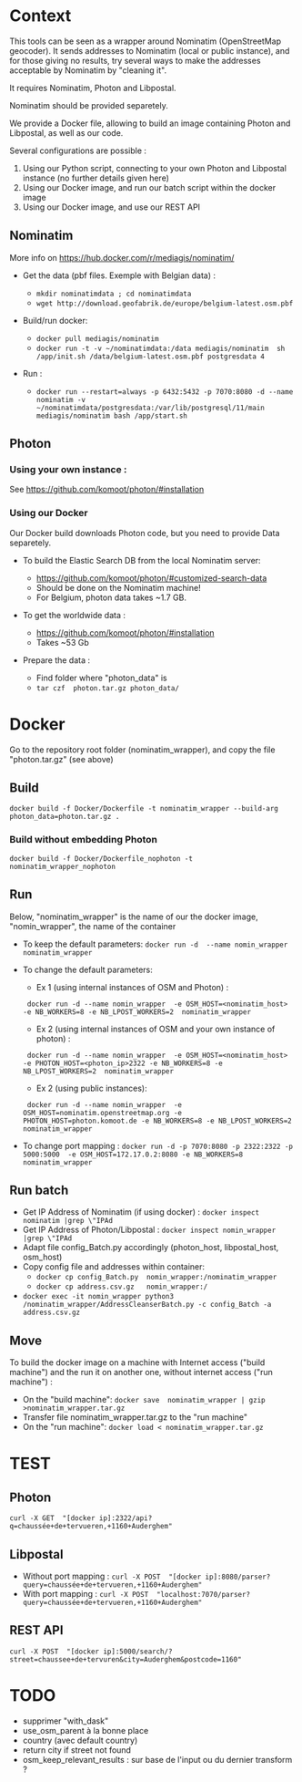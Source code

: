 # Context

This tools can be seen as a wrapper around Nominatim (OpenStreetMap geocoder). It sends addresses to Nominatim (local or public instance), and for those giving no results, try several ways to make the addresses acceptable by Nominatim by "cleaning it".

It requires Nominatim, Photon and Libpostal.

Nominatim should be provided separetely. 

We provide a Docker file, allowing to build an image containing Photon and Libpostal, as well as our code.

Several configurations are possible : 

1. Using our Python script, connecting to your own Photon and Libpostal instance (no further details given here)
2. Using our Docker image, and run our batch script within the docker image 
3. Using our Docker image, and use our REST API

## Nominatim 

More info on https://hub.docker.com/r/mediagis/nominatim/

- Get the data (pbf files. Exemple with Belgian data) :  

    - `mkdir nominatimdata ; cd nominatimdata `
    - `wget http://download.geofabrik.de/europe/belgium-latest.osm.pbf `
- Build/run docker: 
    - `docker pull mediagis/nominatim`
    - `docker run -t -v ~/nominatimdata:/data mediagis/nominatim  sh /app/init.sh /data/belgium-latest.osm.pbf postgresdata 4`

- Run : 
    - `docker run --restart=always -p 6432:5432 -p 7070:8080 -d --name nominatim -v ~/nominatimdata/postgresdata:/var/lib/postgresql/11/main mediagis/nominatim bash /app/start.sh`

## Photon 

### Using your own instance : 

See https://github.com/komoot/photon/#installation 

### Using our Docker

Our Docker build downloads Photon code, but you need to provide Data separetely. 

- To build the Elastic Search DB from the local Nominatim server: 
    - https://github.com/komoot/photon/#customized-search-data 
    - Should be done on the Nominatim machine! 
    - For Belgium, photon data takes ~1.7 GB.
- To get the worldwide data : 
    - https://github.com/komoot/photon/#installation 
    - Takes ~53 Gb

- Prepare the data : 
     - Find folder where "photon_data" is
     - `tar czf  photon.tar.gz photon_data/`


# Docker

Go to the repository root folder (nominatim_wrapper), and copy the file "photon.tar.gz" (see above)

## Build

`docker build -f Docker/Dockerfile -t nominatim_wrapper --build-arg photon_data=photon.tar.gz .`

### Build without embedding Photon

`docker build -f Docker/Dockerfile_nophoton -t nominatim_wrapper_nophoton`


## Run 

Below, "nominatim_wrapper" is the name of our the docker image, "nomin_wrapper", the name of the container

- To keep the default parameters:   `docker run -d  --name nomin_wrapper nominatim_wrapper`
- To change the default parameters: 
   -  Ex 1 (using internal instances of OSM and Photon) : 
   
     ` docker run -d --name nomin_wrapper  -e OSM_HOST=<nominatim_host>  -e NB_WORKERS=8 -e NB_LPOST_WORKERS=2  nominatim_wrapper`

   -  Ex 2 (using internal instances of OSM and your own instance of photon) : 
   
     ` docker run -d --name nomin_wrapper  -e OSM_HOST=<nominatim_host>  -e PHOTON_HOST=<photon_ip>2322 -e NB_WORKERS=8 -e NB_LPOST_WORKERS=2  nominatim_wrapper`

   -  Ex 2 (using public instances): 
   
    ` docker run -d --name nomin_wrapper  -e OSM_HOST=nominatim.openstreetmap.org -e PHOTON_HOST=photon.komoot.de -e NB_WORKERS=8 -e NB_LPOST_WORKERS=2 nominatim_wrapper`

- To change port mapping : `docker run -d -p 7070:8080 -p 2322:2322 -p 5000:5000  -e OSM_HOST=172.17.0.2:8080 -e NB_WORKERS=8 nominatim_wrapper`


## Run batch

- Get IP Address of Nominatim (if using docker) : `docker inspect nominatim |grep \"IPAd`
- Get IP Address of Photon/Libpostal :  `docker inspect nomin_wrapper |grep \"IPAd`
- Adapt file config_Batch.py accordingly (photon_host, libpostal_host, osm_host)
- Copy config file and addresses within container: 
   - `docker cp config_Batch.py  nomin_wrapper:/nominatim_wrapper`
   - `docker cp address.csv.gz   nomin_wrapper:/`
- `docker exec -it nomin_wrapper python3 /nominatim_wrapper/AddressCleanserBatch.py -c config_Batch -a address.csv.gz`
 

## Move

To build the docker image on a machine with Internet access ("build machine") and the run it on another one, without internet access ("run machine") :
- On the "build machine":  `docker save  nominatim_wrapper | gzip >nominatim_wrapper.tar.gz`
- Transfer file nominatim_wrapper.tar.gz to the "run machine"
- On the "run machine":  `docker load < nominatim_wrapper.tar.gz`

# TEST

## Photon

`curl -X GET  "[docker ip]:2322/api?q=chaussée+de+tervueren,+1160+Auderghem"`

## Libpostal

- Without port mapping : `curl -X POST  "[docker ip]:8080/parser?query=chaussée+de+tervueren,+1160+Auderghem"`
- With port mapping : `curl -X POST  "localhost:7070/parser?query=chaussée+de+tervueren,+1160+Auderghem"`

## REST API

`curl -X POST  "[docker ip]:5000/search/?street=chaussee+de+tervuren&city=Auderghem&postcode=1160"`

# TODO 
- supprimer "with_dask"
- use_osm_parent à la bonne place
- country (avec default country)
- return city if street not found
- osm_keep_relevant_results : sur base de l'input ou du dernier transform ?

